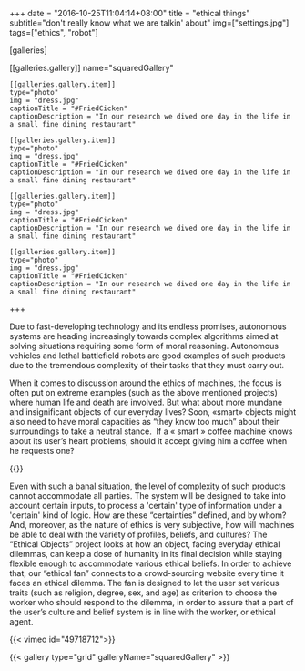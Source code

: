 +++
date = "2016-10-25T11:04:14+08:00"
title = "ethical things"
subtitle="don't really know what we are talkin' about"
img=["settings.jpg"]
tags=["ethics", "robot"]

  [galleries]

  [[galleries.gallery]]
    name="squaredGallery"

    [[galleries.gallery.item]]
    type="photo"
    img = "dress.jpg"
    captionTitle = "#FriedCicken"
    captionDescription = "In our research we dived one day in the life in a small fine dining restaurant"

    [[galleries.gallery.item]]
    type="photo"
    img = "dress.jpg"
    captionTitle = "#FriedCicken"
    captionDescription = "In our research we dived one day in the life in a small fine dining restaurant"

    [[galleries.gallery.item]]
    type="photo"
    img = "dress.jpg"
    captionTitle = "#FriedCicken"
    captionDescription = "In our research we dived one day in the life in a small fine dining restaurant"

    [[galleries.gallery.item]]
    type="photo"
    img = "dress.jpg"
    captionTitle = "#FriedCicken"
    captionDescription = "In our research we dived one day in the life in a small fine dining restaurant"
+++

Due to fast-developing technology and its endless promises, autonomous systems are heading increasingly towards complex algorithms aimed at solving situations requiring some form of moral reasoning. Autonomous vehicles and lethal battlefield robots are good examples of such products due to the tremendous complexity of their tasks that they must carry out.

When it comes to discussion around the ethics of machines, the focus is often put on extreme examples (such as the above mentioned projects) where human life and death are involved. But what about more mundane and insignificant objects of our everyday lives? Soon, «smart» objects might also need to have moral capacities as “they know too much” about their surroundings to take a neutral stance.  If a « smart » coffee machine knows about its user’s heart problems, should it accept giving him a coffee when he requests one?


{{<image img="dress.jpg">}}

Even with such a banal situation, the level of complexity of such products cannot accommodate all parties. The system will be designed to take into account certain inputs, to process a 'certain' type of information under a 'certain' kind of logic. How are these “certainties” defined, and by whom? And, moreover, as the nature of ethics is very subjective, how will machines be able to deal with the variety of profiles, beliefs, and cultures?
The “Ethical Objects” project looks at how an object, facing everyday ethical dilemmas, can keep a dose of humanity in its final decision while staying flexible enough to accommodate various ethical beliefs.
In order to achieve that, our “ethical fan” connects to a crowd-sourcing website every time it faces an ethical dilemma. The fan is designed to let the user set various traits (such as religion, degree, sex, and age) as criterion to choose the worker who should respond to the dilemma, in order to assure that a part of the user’s culture and belief system is in line with the worker, or ethical agent.

{{< vimeo id="49718712">}}


{{< gallery type="grid" galleryName="squaredGallery" >}}
